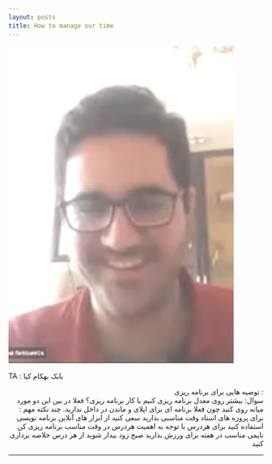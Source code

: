 ```yaml
---
layout: posts
title: How to manage our time
---
```



![alt text](../assets/images/6.JPG "6")



TA : بابک بهکام کیا
<div align="right">
توصیه هایی برای برنامه ریزی :
<br>
سوال: بیشتر روی معدل برنامه ریزی کنیم یا کار برنامه ریزی؟
فعلا در بین این دو مورد میانه روی کنید چون فعلا برنامه ای برای اپلای و ماندن در داخل ندارید.
چند نکته مهم :
برای پروزه های استاد وقت مناسبی بذارید
سعی کنید از ابزار های آنلاین برنامه نویسی استفاده کنید
برای هردرس با توجه به اهمیت هردرس در وقت مناسب برنامه ریزی کن
تایمی مناسب در هفته برای ورزش بذارید
صبح زود بیدار شوید
از هر درس خلاصه برداری کنید

---